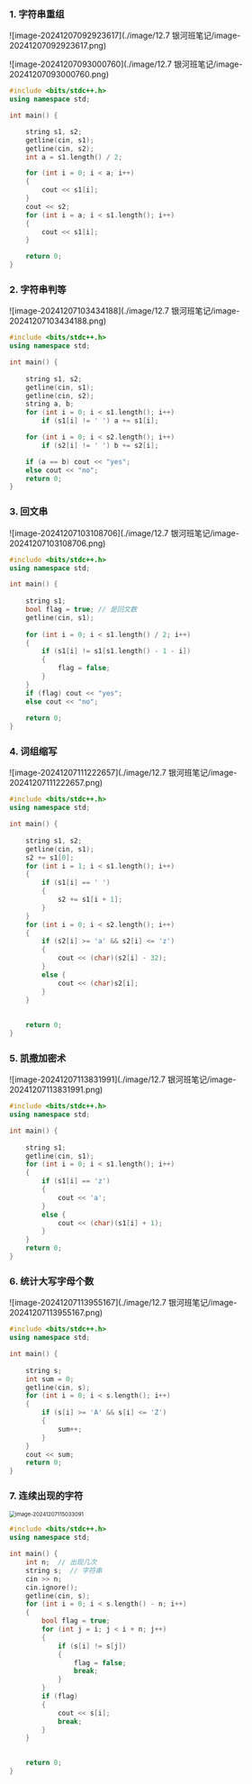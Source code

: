 ### 1. 字符串重组

![image-20241207092923617](./image/12.7 银河班笔记/image-20241207092923617.png)

![image-20241207093000760](./image/12.7 银河班笔记/image-20241207093000760.png)

```C++
#include <bits/stdc++.h>
using namespace std;

int main() {

	string s1, s2;
	getline(cin, s1);
	getline(cin, s2);
	int a = s1.length() / 2;

	for (int i = 0; i < a; i++)
	{
		cout << s1[i];
	}
	cout << s2;
	for (int i = a; i < s1.length(); i++)
	{
		cout << s1[i];
	}

	return 0;
}
```



### 2. 字符串判等

![image-20241207103434188](./image/12.7 银河班笔记/image-20241207103434188.png)

```C++
#include <bits/stdc++.h>
using namespace std;

int main() {
	
	string s1, s2;
	getline(cin, s1);
	getline(cin, s2);
	string a, b;
	for (int i = 0; i < s1.length(); i++)
		if (s1[i] != ' ') a += s1[i];

	for (int i = 0; i < s2.length(); i++)
		if (s2[i] != ' ') b += s2[i];

	if (a == b) cout << "yes";
	else cout << "no";
	return 0;
}
```



### 3. 回文串

![image-20241207103108706](./image/12.7 银河班笔记/image-20241207103108706.png)

```C++
#include <bits/stdc++.h>
using namespace std;

int main() {
	
	string s1;
	bool flag = true; // 是回文数
	getline(cin, s1);
	
	for (int i = 0; i < s1.length() / 2; i++)
	{
		if (s1[i] != s1[s1.length() - 1 - i])
		{
			flag = false;
		}
	}
	if (flag) cout << "yes";
	else cout << "no";
		
	return 0;
}
```



### 4. 词组缩写

![image-20241207111222657](./image/12.7 银河班笔记/image-20241207111222657.png)

```C++
#include <bits/stdc++.h>
using namespace std;

int main() {
	
	string s1, s2;
	getline(cin, s1);
	s2 += s1[0];
	for (int i = 1; i < s1.length(); i++)
	{
		if (s1[i] == ' ')
		{
			s2 += s1[i + 1];
		}
	}
	for (int i = 0; i < s2.length(); i++)
	{
		if (s2[i] >= 'a' && s2[i] <= 'z')
		{
			cout << (char)(s2[i] - 32);
		}
		else {
			cout << (char)s2[i];
		}
	}
	
	
	return 0;
}
```



### 5. 凯撒加密术

![image-20241207113831991](./image/12.7 银河班笔记/image-20241207113831991.png)

```C++
#include <bits/stdc++.h>
using namespace std;

int main() {
	
	string s1;
	getline(cin, s1);
	for (int i = 0; i < s1.length(); i++)
	{
		if (s1[i] == 'z')
		{
			cout << 'a';
		}
		else {
			cout << (char)(s1[i] + 1);
		}
	}
	return 0;
}
```



### 6. 统计大写字母个数

![image-20241207113955167](./image/12.7 银河班笔记/image-20241207113955167.png)

```C++
#include <bits/stdc++.h>
using namespace std;

int main() {
	
	string s;
	int sum = 0;
	getline(cin, s);
	for (int i = 0; i < s.length(); i++)
	{
		if (s[i] >= 'A' && s[i] <= 'Z')
		{
			sum++;
		}
	}
	cout << sum;
	return 0;
}
```

### 7. 连续出现的字符

<img src="./image/12.7 银河班笔记/image-20241207115033091.png" alt="image-20241207115033091" style="zoom: 67%;" />

```C++
#include <bits/stdc++.h>
using namespace std;

int main() {
	int n;  // 出现几次
	string s;  // 字符串
	cin >> n;
	cin.ignore();
	getline(cin, s);
	for (int i = 0; i < s.length() - n; i++)
	{
		bool flag = true;
		for (int j = i; j < i + n; j++)
		{
			if (s[i] != s[j])
			{
				flag = false;
				break;
			}
		}
		if (flag)
		{
			cout << s[i];
			break;
		}
	}
	

	return 0;
}
```

